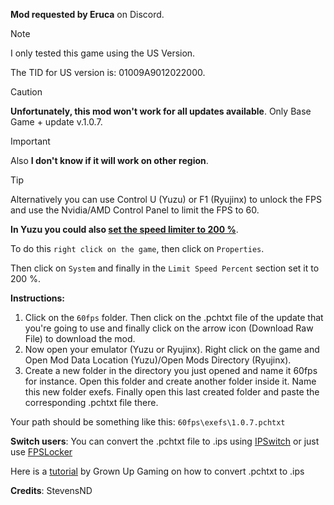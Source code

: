 **Mod requested by Eruca** on Discord.

>[!NOTE]
I only tested this game using the US Version.

The TID for US version is: 01009A9012022000.

>[!CAUTION] 
**Unfortunately, this mod won't work for all updates available**. Only Base Game + update v.1.0.7. 

>[!IMPORTANT]
Also **I don't know if it will work on other region**.

>[!TIP]
Alternatively you can use Control U (Yuzu) or F1 (Ryujinx) to unlock the FPS and use the Nvidia/AMD Control Panel to limit the FPS to 60. 

**In Yuzu you could also [set the speed limiter to 200 %](https://i.imgur.com/L9EIkiP.png)**.

To do this `right click on the game`, then click on `Properties`. 

Then click on `System` and finally in the `Limit Speed Percent` section set it to 200 %.

**Instructions:**

1. Click on the `60fps` folder. Then click on the .pchtxt file of the update that you're going to use and finally click on the arrow icon (Download Raw File) to download the mod.
2. Now open your emulator (Yuzu or Ryujinx). Right click on the game and Open Mod Data Location (Yuzu)/Open Mods Directory (Ryujinx).
3. Create a new folder in the directory you just opened and name it 60fps for instance. Open this folder and create another folder inside it. Name this new folder exefs. Finally open this last created folder and paste the corresponding .pchtxt file there.

Your path should be something like this: `60fps\exefs\1.0.7.pchtxt`

**Switch users**: You can convert  the .pchtxt file to .ips using [IPSwitch](https://github.com/3096/ipswitch) or just use [FPSLocker](https://github.com/masagrator/FPSLocker)

Here is a [tutorial](https://youtu.be/m-V6Rs2sm9w?si=-b10u6yv0dhih5Kk) by Grown Up Gaming on how to convert .pchtxt to .ips

**Credits**: StevensND